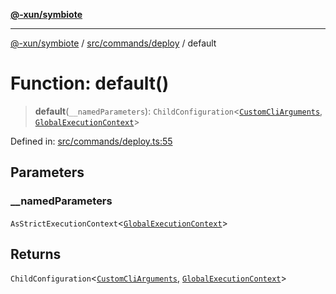 [**@-xun/symbiote**](../../../../README.md)

***

[@-xun/symbiote](../../../../README.md) / [src/commands/deploy](../README.md) / default

# Function: default()

> **default**(`__namedParameters`): `ChildConfiguration`\<[`CustomCliArguments`](../type-aliases/CustomCliArguments.md), [`GlobalExecutionContext`](../../../configure/type-aliases/GlobalExecutionContext.md)\>

Defined in: [src/commands/deploy.ts:55](https://github.com/Xunnamius/symbiote/blob/ee4f1b782c259495505171a8374c784c706e4a7d/src/commands/deploy.ts#L55)

## Parameters

### \_\_namedParameters

`AsStrictExecutionContext`\<[`GlobalExecutionContext`](../../../configure/type-aliases/GlobalExecutionContext.md)\>

## Returns

`ChildConfiguration`\<[`CustomCliArguments`](../type-aliases/CustomCliArguments.md), [`GlobalExecutionContext`](../../../configure/type-aliases/GlobalExecutionContext.md)\>
